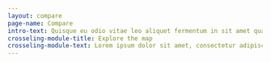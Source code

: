 ```yaml
---
layout: compare
page-name: Compare
intro-text: Quisque eu odio vitae leo aliquet fermentum in sit amet quam. Morbi dapibus nibh et congue convallis. Nulla malesuada leo et volutpat rhoncus. Aliquam sagittis rhoncus tellus quis placerat. Vestibulum ante ipsum primis in faucibus orci luctus et ultrices posuere cubilia.
crosseling-module-title: Explore the map
crosseling-module-text: Lorem ipsum dolor sit amet, consectetur adipiscing elit. Nam a orci ut ante varius rutrum. Cras aliquet pulvinar feugiat. Lorem ipsum dolor sit amet, consectetur adipiscing elit. Donec lobortis, metus eget bibendum consectetur, quam odio elementum urna, vel eleifend ligula leo at lacus. Maecenas malesuada, magna vel rhoncus consectetur, erat nunc vulputate arcu, a efficitur mauris ligula ac leo. Sed vitae ex suscipit libero efficitur dictum. Pellentesque ac efficitur nibh. Aenean et vulputate nisi.
---
```

